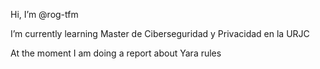 Hi, I’m @rog-tfm

I’m currently learning Master de Ciberseguridad y Privacidad en la URJC

At the moment I am doing a report about Yara rules

<!---
rog-tfm/rog-tfm is a ✨ special ✨ repository because its `README.md` (this file) appears on your GitHub profile.
You can click the Preview link to take a look at your changes.
--->
